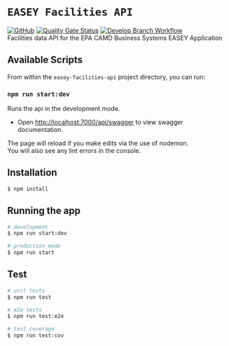 # `EASEY Facilities API`
[![GitHub](https://img.shields.io/github/license/US-EPA-CAMD/easey-facilities-api)](https://github.com/US-EPA-CAMD/easey-facilities-api/blob/develop/LICENSE.md)
[![Quality Gate Status](https://sonarcloud.io/api/project_badges/measure?project=US-EPA-CAMD_easey-facilities-api&metric=alert_status)](https://sonarcloud.io/dashboard?id=US-EPA-CAMD_easey-facilities-api)
[![Develop Branch Workflow](https://github.com/US-EPA-CAMD/easey-facilities-api/workflows/Develop%20Branch%20Workflow/badge.svg)](https://github.com/US-EPA-CAMD/easey-facilities-api/actions)<br>
Facilities data API for the EPA CAMD Business Systems EASEY Application

## Available Scripts

From within the `easey-facilities-api` project directory, you can run:

### `npm run start:dev`

Runs the api in the development mode.<br />
* Open [http://localhost:7000/api/swagger](http://localhost:7000/api/swagger) to view swagger documentation.

The page will reload if you make edits via the use of nodemon.<br />
You will also see any lint errors in the console.

## Installation

```bash
$ npm install
```

## Running the app

```bash
# development
$ npm run start:dev

# production mode
$ npm run start
```

## Test

```bash
# unit tests
$ npm run test

# e2e tests
$ npm run test:e2e

# test coverage
$ npm run test:cov
```
